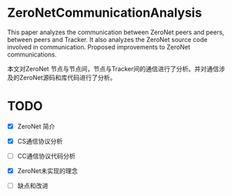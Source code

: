 # ZeroNetCommunicationAnalysis

This paper analyzes the communication between ZeroNet peers and peers, between peers and Tracker. It also analyzes the ZeroNet source code involved in communication. Proposed improvements to ZeroNet communications.

本文对ZeroNet 节点与节点间，节点与Tracker间的通信进行了分析。并对通信涉及的ZeroNet源码和库代码进行了分析。



# TODO

- [x] ZeroNet 简介

- [x] CS通信协议分析

- [ ] CC通信协议代码分析

- [x] ZeroNet未实现的理念

- [ ] 缺点和改进

